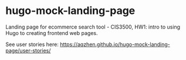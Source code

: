 # hugo-mock-landing-page

Landing page for ecommerce search tool - CIS3500, HW1: intro to using Hugo to creating frontend web pages. 

See user stories here: https://aqzhen.github.io/hugo-mock-landing-page/user-stories/
